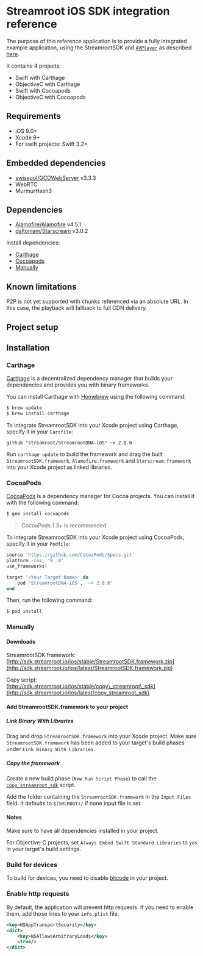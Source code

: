 # Streamroot iOS SDK integration reference

The purpose of this reference application is to provide a fully integrated example application, using the StreamrootSDK and [`AVPlayer`](https://developer.apple.com/reference/avfoundation/avplayer) as described [here](https://streamroot.readme.io/docs/ios-sdk).

It contains 4 projects:

- Swift with Carthage
- ObjectiveC with Carthage
- Swift with Cocoapods
- ObjectiveC with Cocoapods

## Requirements

- iOS 9.0+
- Xcode 9+
- For swift projects: Swift 3.2+

## Embedded dependencies

- [swisspol/GCDWebServer](https://github.com/swisspol/GCDWebServer) v3.3.3  
- WebRTC
- MurmurHash3

## Dependencies

- [Alamofire/Alamofire](https://github.com/Alamofire/Alamofire) v4.5.1 
- [daltoniam/Starscream](https://github.com/daltoniam/Starscream) v3.0.2

Install dependencies:

- [Carthage](#carthage)
- [Cocoapods](#cocoapods)
- [Manually](#manually)

## Known limitations

P2P is not yet supported with chunks referenced via an absolute URL. In this case, the playback will fallback to full CDN delivery.

## Project setup

## Installation

### Carthage

[Carthage](https://github.com/Carthage/Carthage) is a decentralized dependency manager that builds your dependencies and provides you with binary frameworks.

You can install Carthage with [Homebrew](http://brew.sh/) using the following command:

```bash
$ brew update
$ brew install carthage
```

To integrate StreamrootSDK into your Xcode project using Carthage, specify it in your `Cartfile`:

```ogdl
github "streamroot/StreamrootDNA-iOS" ~> 2.0.0
```

Run `carthage update` to build the framework and drag the built `StreamrootSDK.framework`, `Alamofire.framework` and  `Starscream.framework` into your Xcode project as linked libraries.

### CocoaPods

[CocoaPods](http://cocoapods.org) is a dependency manager for Cocoa projects. You can install it with the following command:

```bash
$ gem install cocoapods
```

> CocoaPods 1.3+ is recommended

To integrate StreamrootSDK into your Xcode project using CocoaPods, specify it in your `Podfile`:

```ruby
source 'https://github.com/CocoaPods/Specs.git'
platform :ios, '9..0'
use_frameworks!

target '<Your Target Name>' do
	pod 'StreamrootDNA-iOS', '~> 2.0.0'
end
```

Then, run the following command:

```bash
$ pod install
```

### Manually

#### Downloads

StreamrootSDK.framework:  
[http://sdk.streamroot.io/ios/stable/StreamrootSDK.framework.zip](http://sdk.streamroot.io/ios/latest/StreamrootSDK.framework.zip)

Copy script:  
[http://sdk.streamroot.io/ios/stable/copy\_streamroot\_sdk](http://sdk.streamroot.io/ios/latest/copy_streamroot_sdk)

#### Add StreamrootSDK.framework to your project

##### Link Binary With Libraries

Drag and drop `StreamrootSDK.framework` into your Xcode project.
Make sure `StreamrootSDK.framework` has been added to your target's build phases under `Link Binary With Libraries`.

##### Copy the framework

Create a new build phase (`New Run Script Phase`) to call the [`copy_streamroot_sdk`](http://sdk.streamroot.io/ios/stable/copy_streamroot_sdk) script.

Add the folder containing the `StreamrootSDK.framework` in the `Input Files` field. It defaults to `$(SRCROOT)/` if none input file is set.

#### Notes

Make sure to have all dependencies installed in your project.  

For Objective-C projects, set `Always Embed Swift Standard Libraries` to `yes` in your target's build settings.

### Build for devices

To build for devices, you need to disable [bitcode](https://developer.apple.com/library/ios/documentation/IDEs/Conceptual/AppDistributionGuide/AppThinning/AppThinning.html#//apple_ref/doc/uid/TP40012582-CH35-SW2) in your project.  

### Enable http requests

By default, the application will prevent http requests. If you need to enable them, add those lines to your `info.plist` file.

```xml
<key>NSAppTransportSecurity</key>
<dict>
    <key>NSAllowsArbitraryLoads</key>
    <true/>
</dict>
```